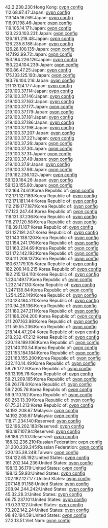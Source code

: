 42.2.230.230:Hong Kong: [ovpn config](vpn/42_2_230_230.ovpn)  
112.68.97.47:Japan: [ovpn config](vpn/112_68_97_47.ovpn)  
113.145.167.69:Japan: [ovpn config](vpn/113_145_167_69.ovpn)  
116.91.198.46:Japan: [ovpn config](vpn/116_91_198_46.ovpn)  
119.105.14.171:Japan: [ovpn config](vpn/119_105_14_171.ovpn)  
123.223.103.231:Japan: [ovpn config](vpn/123_223_103_231.ovpn)  
126.161.219.48:Japan: [ovpn config](vpn/126_161_219_48.ovpn)  
126.235.8.188:Japan: [ovpn config](vpn/126_235_8_188.ovpn)  
126.28.100.135:Japan: [ovpn config](vpn/126_28_100_135.ovpn)  
147.192.99.72:Japan: [ovpn config](vpn/147_192_99_72.ovpn)  
153.184.226.126:Japan: [ovpn config](vpn/153_184_226_126.ovpn)  
153.224.104.239:Japan: [ovpn config](vpn/153_224_104_239.ovpn)  
160.86.47.25:Japan: [ovpn config](vpn/160_86_47_25.ovpn)  
175.133.125.193:Japan: [ovpn config](vpn/175_133_125_193.ovpn)  
183.76.104.216:Japan: [ovpn config](vpn/183_76_104_216.ovpn)  
211.13.124.177:Japan: [ovpn config](vpn/211_13_124_177.ovpn)  
219.100.37.114:Japan: [ovpn config](vpn/219_100_37_114.ovpn)  
219.100.37.146:Japan: [ovpn config](vpn/219_100_37_146.ovpn)  
219.100.37.163:Japan: [ovpn config](vpn/219_100_37_163.ovpn)  
219.100.37.177:Japan: [ovpn config](vpn/219_100_37_177.ovpn)  
219.100.37.179:Japan: [ovpn config](vpn/219_100_37_179.ovpn)  
219.100.37.181:Japan: [ovpn config](vpn/219_100_37_181.ovpn)  
219.100.37.186:Japan: [ovpn config](vpn/219_100_37_186.ovpn)  
219.100.37.198:Japan: [ovpn config](vpn/219_100_37_198.ovpn)  
219.100.37.207:Japan: [ovpn config](vpn/219_100_37_207.ovpn)  
219.100.37.221:Japan: [ovpn config](vpn/219_100_37_221.ovpn)  
219.100.37.26:Japan: [ovpn config](vpn/219_100_37_26.ovpn)  
219.100.37.30:Japan: [ovpn config](vpn/219_100_37_30.ovpn)  
219.100.37.31:Japan: [ovpn config](vpn/219_100_37_31.ovpn)  
219.100.37.49:Japan: [ovpn config](vpn/219_100_37_49.ovpn)  
219.100.37.9:Japan: [ovpn config](vpn/219_100_37_9.ovpn)  
219.100.37.98:Japan: [ovpn config](vpn/219_100_37_98.ovpn)  
219.162.236.102:Japan: [ovpn config](vpn/219_162_236_102.ovpn)  
59.129.164.26:Japan: [ovpn config](vpn/59_129_164_26.ovpn)  
59.133.155.60:Japan: [ovpn config](vpn/59_133_155_60.ovpn)  
112.164.74.61:Korea Republic of: [ovpn config](vpn/112_164_74_61.ovpn)  
112.171.127.189:Korea Republic of: [ovpn config](vpn/112_171_127_189.ovpn)  
112.171.181.144:Korea Republic of: [ovpn config](vpn/112_171_181_144.ovpn)  
112.219.177.187:Korea Republic of: [ovpn config](vpn/112_219_177_187.ovpn)  
117.123.247.44:Korea Republic of: [ovpn config](vpn/117_123_247_44.ovpn)  
118.131.37.236:Korea Republic of: [ovpn config](vpn/118_131_37_236.ovpn)  
118.217.120.58:Korea Republic of: [ovpn config](vpn/118_217_120_58.ovpn)  
118.39.11.107:Korea Republic of: [ovpn config](vpn/118_39_11_107.ovpn)  
121.127.191.247:Korea Republic of: [ovpn config](vpn/121_127_191_247.ovpn)  
121.143.138.120:Korea Republic of: [ovpn config](vpn/121_143_138_120.ovpn)  
121.154.241.176:Korea Republic of: [ovpn config](vpn/121_154_241_176.ovpn)  
121.163.234.69:Korea Republic of: [ovpn config](vpn/121_163_234_69.ovpn)  
121.172.142.192:Korea Republic of: [ovpn config](vpn/121_172_142_192.ovpn)  
124.111.208.137:Korea Republic of: [ovpn config](vpn/124_111_208_137.ovpn)  
180.67.179.105:Korea Republic of: [ovpn config](vpn/180_67_179_105.ovpn)  
182.209.140.215:Korea Republic of: [ovpn config](vpn/182_209_140_215.ovpn)  
182.215.134.110:Korea Republic of: [ovpn config](vpn/182_215_134_110.ovpn)  
1.224.149.17:Korea Republic of: [ovpn config](vpn/1_224_149_17.ovpn)  
1.232.147.130:Korea Republic of: [ovpn config](vpn/1_232_147_130.ovpn)  
1.247.139.84:Korea Republic of: [ovpn config](vpn/1_247_139_84.ovpn)  
1.254.252.149:Korea Republic of: [ovpn config](vpn/1_254_252_149.ovpn)  
210.123.184.211:Korea Republic of: [ovpn config](vpn/210_123_184_211.ovpn)  
210.94.26.136:Korea Republic of: [ovpn config](vpn/210_94_26_136.ovpn)  
211.180.247.211:Korea Republic of: [ovpn config](vpn/211_180_247_211.ovpn)  
211.186.204.200:Korea Republic of: [ovpn config](vpn/211_186_204_200.ovpn)  
211.207.163.98:Korea Republic of: [ovpn config](vpn/211_207_163_98.ovpn)  
211.59.55.236:Korea Republic of: [ovpn config](vpn/211_59_55_236.ovpn)  
218.144.47.204:Korea Republic of: [ovpn config](vpn/218_144_47_204.ovpn)  
218.232.47.212:Korea Republic of: [ovpn config](vpn/218_232_47_212.ovpn)  
220.118.199.106:Korea Republic of: [ovpn config](vpn/220_118_199_106.ovpn)  
221.140.110.54:Korea Republic of: [ovpn config](vpn/221_140_110_54.ovpn)  
221.153.184.184:Korea Republic of: [ovpn config](vpn/221_153_184_184.ovpn)  
221.163.155.200:Korea Republic of: [ovpn config](vpn/221_163_155_200.ovpn)  
222.110.14.49:Korea Republic of: [ovpn config](vpn/222_110_14_49.ovpn)  
58.76.172.9:Korea Republic of: [ovpn config](vpn/58_76_172_9.ovpn)  
59.13.195.76:Korea Republic of: [ovpn config](vpn/59_13_195_76.ovpn)  
59.21.209.165:Korea Republic of: [ovpn config](vpn/59_21_209_165.ovpn)  
59.26.178.6:Korea Republic of: [ovpn config](vpn/59_26_178_6.ovpn)  
59.7.205.76:Korea Republic of: [ovpn config](vpn/59_7_205_76.ovpn)  
59.9.110.152:Korea Republic of: [ovpn config](vpn/59_9_110_152.ovpn)  
60.253.13.39:Korea Republic of: [ovpn config](vpn/60_253_13_39.ovpn)  
61.75.21.213:Korea Republic of: [ovpn config](vpn/61_75_21_213.ovpn)  
14.192.208.67:Malaysia: [ovpn config](vpn/14_192_208_67.ovpn)  
14.192.208.67:Malaysia: [ovpn config](vpn/14_192_208_67.ovpn)  
118.71.234.140:Reserved: [ovpn config](vpn/118_71_234_140.ovpn)  
122.196.202.183:Reserved: [ovpn config](vpn/122_196_202_183.ovpn)  
180.197.107.94:Reserved: [ovpn config](vpn/180_197_107_94.ovpn)  
58.186.21.107:Reserved: [ovpn config](vpn/58_186_21_107.ovpn)  
188.32.236.210:Russian Federation: [ovpn config](vpn/188_32_236_210.ovpn)  
31.200.239.245:Russian Federation: [ovpn config](vpn/31_200_239_245.ovpn)  
220.135.38.248:Taiwan: [ovpn config](vpn/220_135_38_248.ovpn)  
134.122.65.192:United States: [ovpn config](vpn/134_122_65_192.ovpn)  
161.202.144.236:United States: [ovpn config](vpn/161_202_144_236.ovpn)  
198.13.36.179:United States: [ovpn config](vpn/198_13_36_179.ovpn)  
198.13.59.93:United States: [ovpn config](vpn/198_13_59_93.ovpn)  
202.182.127.177:United States: [ovpn config](vpn/202_182_127_177.ovpn)  
207.148.91.158:United States: [ovpn config](vpn/207_148_91_158.ovpn)  
208.94.244.242:United States: [ovpn config](vpn/208_94_244_242.ovpn)  
45.32.29.3:United States: [ovpn config](vpn/45_32_29_3.ovpn)  
66.75.237.101:United States: [ovpn config](vpn/66_75_237_101.ovpn)  
73.0.33.122:United States: [ovpn config](vpn/73_0_33_122.ovpn)  
73.202.142.24:United States: [ovpn config](vpn/73_202_142_24.ovpn)  
98.42.194.59:United States: [ovpn config](vpn/98_42_194_59.ovpn)  
27.2.13.51:Viet Nam: [ovpn config](vpn/27_2_13_51.ovpn)  

